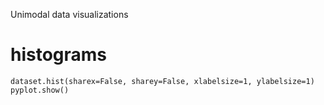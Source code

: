 Unimodal data visualizations

# histograms
`dataset.hist(sharex=False, sharey=False, xlabelsize=1, ylabelsize=1)
pyplot.show()`